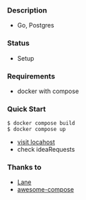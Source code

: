 ### Description
- Go, Postgres

### Status
- Setup

### Requirements
- docker with compose

### Quick Start
```console
$ docker compose build
$ docker compose up
```
- [visit locahost](http://localhost:6969/) 
- check ideaRequests

### Thanks to
- [Lane](https://github.com/wagslane)
- [awesome-compose](https://github.com/docker/awesome-compose/tree/master/nginx-golang-postgres)
